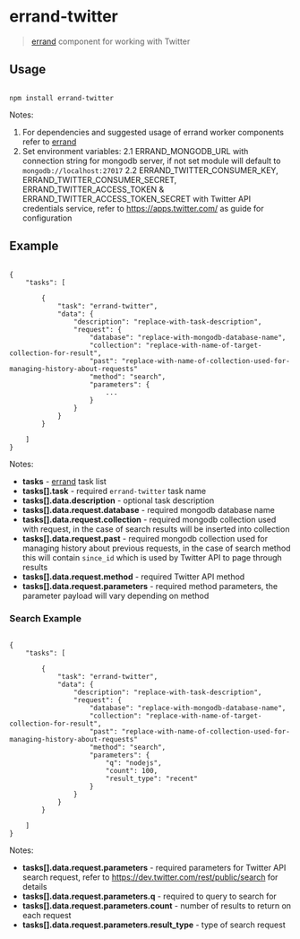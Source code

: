 # errand-twitter
> [errand](https://github.com/errandjs/errand) component for working with Twitter

## Usage

```

npm install errand-twitter

```

Notes:

1. For dependencies and suggested usage of errand worker components refer to [errand](https://github.com/errandjs/errand)
2. Set environment variables:
  2.1 ERRAND_MONGODB_URL with connection string for mongodb server, if not set module will default to `mongodb://localhost:27017`
  2.2 ERRAND_TWITTER_CONSUMER_KEY, ERRAND_TWITTER_CONSUMER_SECRET, ERRAND_TWITTER_ACCESS_TOKEN & ERRAND_TWITTER_ACCESS_TOKEN_SECRET with Twitter API credentials service, refer to https://apps.twitter.com/ as guide for configuration




## Example

```

{
	"tasks": [

		{
			"task": "errand-twitter",
			"data": {
				"description": "replace-with-task-description",
				"request": {
					"database": "replace-with-mongodb-database-name",
					"collection": "replace-with-name-of-target-collection-for-result",
					"past": "replace-with-name-of-collection-used-for-managing-history-about-requests"
					"method": "search",
					"parameters": {
						...
					}
				}
			}
		}

	]
}

```

Notes:

* **tasks** - [errand](https://github.com/errandjs/errand) task list
* **tasks[].task** - required `errand-twitter` task name
* **tasks[].data.description** - optional task description
* **tasks[].data.request.database** - required mongodb database name
* **tasks[].data.request.collection** - required mongodb collection used with request, in the case of search results will be inserted into collection
* **tasks[].data.request.past** - required mongodb collection used for managing history about previous requests, in the case of search method this will contain `since_id` which is used by Twitter API to page through results
* **tasks[].data.request.method** - required Twitter API method
* **tasks[].data.request.parameters** - required method parameters, the parameter payload will vary depending on method

### Search Example 

```

{
	"tasks": [

		{
			"task": "errand-twitter",
			"data": {
				"description": "replace-with-task-description",
				"request": {
					"database": "replace-with-mongodb-database-name",
					"collection": "replace-with-name-of-target-collection-for-result",
					"past": "replace-with-name-of-collection-used-for-managing-history-about-requests"
					"method": "search",
					"parameters": {
			            "q": "nodejs",
			            "count": 100,
			            "result_type": "recent"
					}
				}
			}
		}

	]
}

```

Notes:

* **tasks[].data.request.parameters** - required parameters for Twitter API search request, refer to https://dev.twitter.com/rest/public/search for details
* **tasks[].data.request.parameters.q** - required to query to search for
* **tasks[].data.request.parameters.count** - number of results to return on each request
* **tasks[].data.request.parameters.result_type** - type of search request

